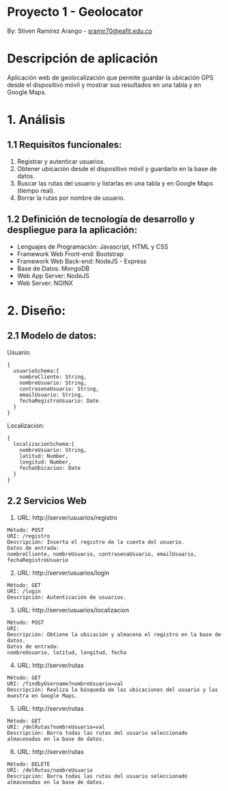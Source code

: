 # Proyecto 1 - Geolocator

By: Stiven Ramírez Arango - sramir70@eafit.edu.co

# Descripción de aplicación

Aplicación web de geolocalización que permite guardar la ubicación GPS desde el dispositivo móvil y
mostrar sus resultados en una tabla y en Google Maps.

# 1. Análisis

## 1.1 Requisitos funcionales:

1. Registrar y autenticar usuarios.
2. Obtener ubicación desde el dispositivo móvil y guardarlo en la base de datos.
3. Buscar las rutas del usuario y listarlas en una tabla y en Google Maps (tiempo real).
4. Borrar la rutas por nombre de usuario.

## 1.2 Definición de tecnología de desarrollo y despliegue para la aplicación:

* Lenguajes de Programación: Javascript, HTML y CSS
* Framework Web Front-end: Bootstrap
* Framework Web Back-end: NodeJS - Express
* Base de Datos: MongoDB
* Web App Server: NodeJS
* Web Server: NGINX

# 2. Diseño:

## 2.1 Modelo de datos:

  Usuario:

    {
      usuarioSchema:{
        nombreCliente: String, 
        nombreUsuario: String, 
        contrasenaUsuario: String, 
        emailUsuario: String,
        fechaRegistroUsuario: Date 
      }
    }

  Localizacion:

    {
      localizacionSchema:{
        nombreUsuario: String, 
        latitud: Number, 
        longitud: Number, 
        fechaUbicacion: Date
      }
    }

## 2.2 Servicios Web

  1. URL: http://server/usuarios/registro

    Método: POST
    URI: /registro
    Descripción: Inserta el registro de la cuenta del usuario.
    Datos de entrada:
    nombreCliente, nombreUsuario, contrasenaUsuario, emailUsuario, fechaRegistroUsuario

  2. URL: http://server/usuarios/login

    Método: GET
    URI: /login
    Descripción: Autenticación de usuarios.

  3. URL: http://server/usuarios/localizacion

    Método: POST
    URI:
    Descripción: Obtiene la ubicación y almacena el registro en la base de datos.
    Datos de entrada:
    nombreUsuario, latitud, longitud, fecha

  4. URL: http://server/rutas

    Método: GET
    URI: /findbyUsername?nombreUsuario=val
    Descripción: Realiza la búsqueda de las ubicaciones del usuario y las muestra en Google Maps.

  5. URL: http://server/rutas

    Método: GET
    URI: /delRutas?nombreUsuario=val
    Descripción: Borra todas las rutas del usuario seleccionado almacenadas en la base de datos.

  6. URL: http://server/rutas

    Método: DELETE
    URI: /delRutas/nombreUsuario
    Descripción: Borra todas las rutas del usuario seleccionado almacenadas en la base de datos.